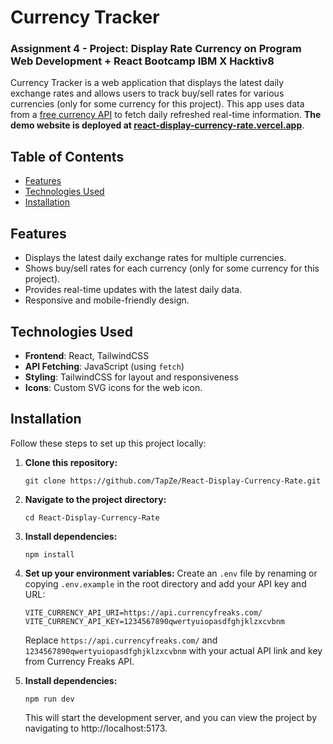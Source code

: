 # Currency Tracker

### Assignment 4 - Project: Display Rate Currency on Program Web Development + React Bootcamp IBM X Hacktiv8

Currency Tracker is a web application that displays the latest daily exchange rates and allows users to track buy/sell rates for various currencies (only for some currency for this project). This app uses data from a [free currency API](https://currencyfreaks.com) to fetch daily refreshed real-time information. **The demo website is deployed at [react-display-currency-rate.vercel.app](https://react-display-currency-rate.vercel.app)**.

## Table of Contents

- [Features](#features)
- [Technologies Used](#technologies-used)
- [Installation](#installation)

## Features

- Displays the latest daily exchange rates for multiple currencies.
- Shows buy/sell rates for each currency (only for some currency for this project).
- Provides real-time updates with the latest daily data.
- Responsive and mobile-friendly design.

## Technologies Used

- **Frontend**: React, TailwindCSS
- **API Fetching**: JavaScript (using `fetch`)
- **Styling**: TailwindCSS for layout and responsiveness
- **Icons**: Custom SVG icons for the web icon.

## Installation
Follow these steps to set up this project locally:

1. **Clone this repository:**

   ```
   git clone https://github.com/TapZe/React-Display-Currency-Rate.git
   ```

2. **Navigate to the project directory:**

   ```
   cd React-Display-Currency-Rate
   ```

3. **Install dependencies:**

   ```
   npm install
   ```

5. **Set up your environment variables:**
   Create an `.env` file by renaming or copying `.env.example` in the root directory and add your API key and URL:

   ```
   VITE_CURRENCY_API_URI=https://api.currencyfreaks.com/
   VITE_CURRENCY_API_KEY=1234567890qwertyuiopasdfghjklzxcvbnm
   ```
   Replace `https://api.currencyfreaks.com/` and `1234567890qwertyuiopasdfghjklzxcvbnm` with your actual API link and key from Currency Freaks API.
   
6. **Install dependencies:**

   ```
   npm run dev
   ```
   This will start the development server, and you can view the project by navigating to http://localhost:5173.
